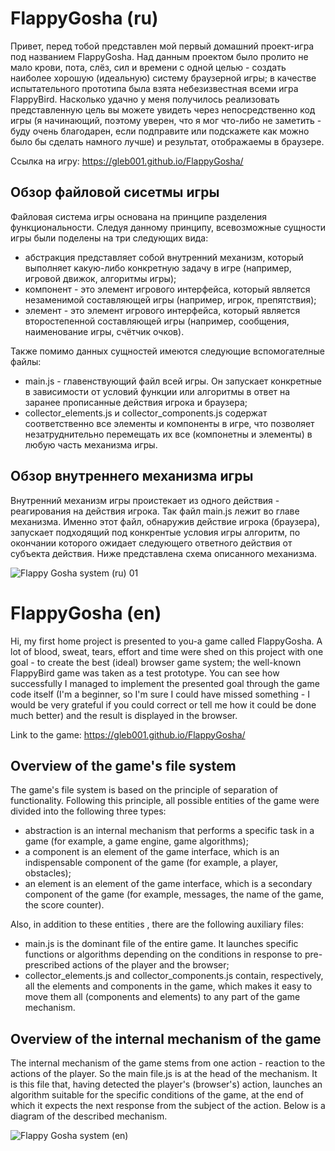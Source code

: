 # FlappyGosha (ru)
Привет, перед тобой представлен мой первый домашний проект-игра под названием FlappyGosha. Над данным проектом было пролито не мало крови, пота, слёз, сил и времени с одной целью - создать наиболее хорошую (идеальную) систему браузерной игры; в качестве испытательного прототипа была взята небезизвестная всеми игра FlappyBird. Насколько удачно у меня получилось реализовать представленную цель вы можете увидеть через непосредственно код игры (я начинающий, поэтому уверен, что я мог что-либо не заметить - буду очень благодарен, если подправите или подскажете как можно было бы сделать намного лучше) и результат, отображаемы в браузере.

Ссылка на игру: https://gleb001.github.io/FlappyGosha/

## Обзор файловой сисетмы игры
Файловая система игры основана на принципе разделения функциональности. Следуя данному принципу, всевозможные сущности игры были поделены на три следующих вида:
- абстракция представляет собой внутренний механизм, который выполняет какую-либо конкретную задачу в игре (например, игровой движок, алгоритмы игры);
- компонент - это элемент игрового интерфейса, который является незаменимой составляющей игры (например, игрок, препятствия);
- элемент - это элемент игрового интерфейса, который является второстепенной составляющей игры (например, сообщения, наименование игры, счётчик очков).

Также помимо данных сущностей имеются следующие вспомогателные файлы:
- main.js - главенствующий файл всей игры. Он запускает конкретные в зависимости от условий функции или алгоритмы в ответ на заранее прописанные действия игрока и браузера;
- collector_elements.js и collector_components.js содержат соответственно все элементы и компоненты в игре, что позволяет незатруднительно перемещать их  все (компонетны и элементы) в любую часть механизма игры.

## Обзор внутреннего механизма игры
Внутренний механизм игры проистекает из одного действия - реагирования на действия игрока. Так файл main.js лежит во главе механизма. Именно этот файл, обнаружив действие игрока (браузера), запускает подходящий под конкрентые условия игры алгоритм, по окончании которого ожидает следующего ответного действия от субъекта действия.
Ниже представлена схема описанного механизма.

![Flappy Gosha system (ru) 01](https://user-images.githubusercontent.com/89206789/179702762-db058d8a-c30f-4026-9148-952c17dcd904.png)


# FlappyGosha (en)
Hi, my first home project is presented to you-a game called FlappyGosha. A lot of blood, sweat, tears, effort and time were shed on this project with one goal - to create the best (ideal) browser game system; the well-known FlappyBird game was taken as a test prototype. You can see how successfully I managed to implement the presented goal through the game code itself (I'm a beginner, so I'm sure I could have missed something - I would be very grateful if you could correct or tell me how it could be done much better) and the result is displayed in the browser.

Link to the game: https://gleb001.github.io/FlappyGosha/

## Overview of the game's file system
The game's file system is based on the principle of separation of functionality. Following this principle, all possible entities of the game were divided into the following three types:
- abstraction is an internal mechanism that performs a specific task in a game (for example, a game engine, game algorithms);
- a component is an element of the game interface, which is an indispensable component of the game (for example, a player, obstacles);
- an element is an element of the game interface, which is a secondary component of the game (for example, messages, the name of the game, the score counter).

Also, in addition to these entities , there are the following auxiliary files:
- main.js is the dominant file of the entire game. It launches specific functions or algorithms depending on the conditions in response to pre-prescribed actions of the player and the browser;
- collector_elements.js and collector_components.js contain, respectively, all the elements and components in the game, which makes it easy to move them all (components and elements) to any part of the game mechanism.

## Overview of the internal mechanism of the game
The internal mechanism of the game stems from one action - reaction to the actions of the player. So the main file.js is at the head of the mechanism. It is this file that, having detected the player's (browser's) action, launches an algorithm suitable for the specific conditions of the game, at the end of which it expects the next response from the subject of the action.
Below is a diagram of the described mechanism.

![Flappy Gosha system (en)](https://user-images.githubusercontent.com/89206789/179704756-5d0bd28d-4fa7-47b8-9512-698fdf9713c3.png)
